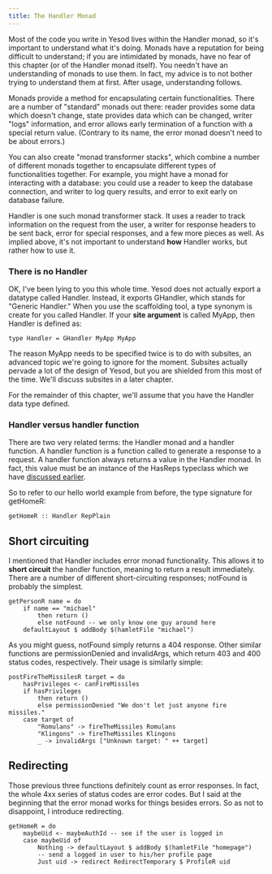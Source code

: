 ```yaml
---
title: The Handler Monad
---
```

Most of the code you write in Yesod lives within the Handler monad, so it's important to understand what it's doing. Monads have a reputation for being difficult to understand; if you are intimidated by monads, have no fear of this chapter (or of the Handler monad itself). You needn't have an understanding of monads to use them. In fact, my advice is to not bother trying to understand them at first. After usage, understanding follows.

Monads provide a method for encapsulating certain functionalities. There are a number of "standard" monads out there: reader provides some data which doesn't change, state provides data which can be changed, writer "logs" information, and error allows early termination of a function with a special return value. (Contrary to its name, the error monad doesn't need to be about errors.)

You can also create "monad transformer stacks", which combine a number of different monads together to encapsulate different types of functionalities together. For example, you might have a monad for interacting with a database: you could use a reader to keep the database connection, and writer to log query results, and error to exit early on database failure.

Handler is one such monad transformer stack. It uses a reader to track information on the request from the user, a writer for response headers to be sent back, error for special responses, and a few more pieces as well. As implied above, it's not important to understand **how** Handler works, but rather how to use it.

### There is no Handler

OK, I've been lying to you this whole time. Yesod does not actually export a datatype called Handler. Instead, it exports GHandler, which stands for "Generic Handler." When you use the scaffolding tool, a type synonym is create for you called Handler. If your **site argument** is called MyApp, then Handler is defined as:

    type Handler = GHandler MyApp MyApp

<p class="advanced">The reason MyApp needs to be specified twice is to do with subsites, an advanced topic we're going to ignore for the moment. Subsites actually pervade a lot of the design of Yesod, but you are shielded from this most of the time. We'll discuss subsites in a later chapter.</p>

For the remainder of this chapter, we'll assume that you have the Handler data type defined.

### Handler versus handler function

There are two very related terms: the Handler monad and a handler function. A handler function is a function called to generate a response to a request. A handler function always returns a value in the Handler monad. In fact, this value must be an instance of the HasReps typeclass which we have [discussed earlier](basics.html).

So to refer to our hello world example from before, the type signature for getHomeR:

    getHomeR :: Handler RepPlain

## Short circuiting

I mentioned that Handler includes error monad functionality. This allows it to **short circuit** the handler function, meaning to return a result immediately. There are a number of different short-circuiting responses; notFound is probably the simplest.

    getPersonR name = do
        if name == "michael"
            then return ()
            else notFound -- we only know one guy around here
        defaultLayout $ addBody $(hamletFile "michael")

As you might guess, notFound simply returns a 404 response. Other similar functions are permissionDenied and invalidArgs, which return 403 and 400 status codes, respectively. Their usage is similarly simple:

    postFireTheMissilesR target = do
        hasPrivileges <- canFireMissiles
        if hasPrivileges
            then return ()
            else permissionDenied "We don't let just anyone fire missiles."
        case target of
            "Romulans" -> fireTheMissiles Romulans
            "Klingons" -> fireTheMissiles Klingons
            _ -> invalidArgs ["Unknown target: " ++ target]

## Redirecting

Those previous three functions definitely count as error responses. In fact, the whole 4xx series of status codes are error codes. But I said at the beginning that the error monad works for things besides errors. So as not to disappoint, I introduce redirecting.

    getHomeR = do
        maybeUid <- maybeAuthId -- see if the user is logged in
        case maybeUid of
            Nothing -> defaultLayout $ addBody $(hamletFile "homepage")
            -- send a logged in user to his/her profile page
            Just uid -> redirect RedirectTemporary $ ProfileR uid


